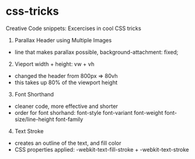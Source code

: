 # css-tricks
Creative Code snippets: Excercises in cool CSS tricks

1. Parallax Header using Multiple Images
- line that makes parallax possible, background-attachment: fixed; 

2. Vieport width + height: vw + vh
- changed the header from 800px => 80vh
- this takes up 80% of the viewport height 

3. Font Shorthand
- cleaner code, more effective and shorter
- order for font shorhand: font-style font-variant font-weight font-size/line-height font-family

4. Text Stroke
- creates an outline of the text, and fill color
- CSS properties applied: -webkit-text-fill-stroke + -webkit-text-stroke